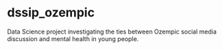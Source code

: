 # dssip_ozempic
Data Science project investigating the ties between Ozempic social media discussion and mental health in young people.
